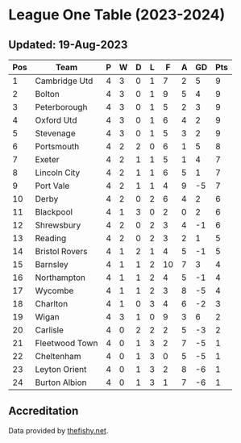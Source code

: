 # League One Table (2023-2024)
## Updated: 19-Aug-2023

| Pos | Team | P | W | D | L | F | A | GD | Pts |
| --- | --- | --- | --- | --- | --- | --- | --- | --- | --- |
| 1 | Cambridge Utd | 4 | 3 | 0 | 1 | 7 | 2 | 5 | 9 |
| 2 | Bolton | 4 | 3 | 0 | 1 | 9 | 5 | 4 | 9 |
| 3 | Peterborough | 4 | 3 | 0 | 1 | 5 | 2 | 3 | 9 |
| 4 | Oxford Utd | 4 | 3 | 0 | 1 | 6 | 4 | 2 | 9 |
| 5 | Stevenage | 4 | 3 | 0 | 1 | 5 | 3 | 2 | 9 |
| 6 | Portsmouth | 4 | 2 | 2 | 0 | 6 | 1 | 5 | 8 |
| 7 | Exeter | 4 | 2 | 1 | 1 | 5 | 1 | 4 | 7 |
| 8 | Lincoln City | 4 | 2 | 1 | 1 | 6 | 5 | 1 | 7 |
| 9 | Port Vale | 4 | 2 | 1 | 1 | 4 | 9 | -5 | 7 |
| 10 | Derby | 4 | 2 | 0 | 2 | 6 | 4 | 2 | 6 |
| 11 | Blackpool | 4 | 1 | 3 | 0 | 2 | 0 | 2 | 6 |
| 12 | Shrewsbury | 4 | 2 | 0 | 2 | 3 | 4 | -1 | 6 |
| 13 | Reading | 4 | 2 | 0 | 2 | 3 | 2 | 1 | 5 |
| 14 | Bristol Rovers | 4 | 1 | 2 | 1 | 4 | 5 | -1 | 5 |
| 15 | Barnsley | 4 | 1 | 1 | 2 | 10 | 7 | 3 | 4 |
| 16 | Northampton | 4 | 1 | 1 | 2 | 4 | 5 | -1 | 4 |
| 17 | Wycombe | 4 | 1 | 1 | 2 | 3 | 8 | -5 | 4 |
| 18 | Charlton | 4 | 1 | 0 | 3 | 4 | 6 | -2 | 3 |
| 19 | Wigan | 4 | 3 | 1 | 0 | 9 | 3 | 6 | 2 |
| 20 | Carlisle | 4 | 0 | 2 | 2 | 2 | 5 | -3 | 2 |
| 21 | Fleetwood Town | 4 | 0 | 1 | 3 | 2 | 7 | -5 | 1 |
| 22 | Cheltenham | 4 | 0 | 1 | 3 | 0 | 5 | -5 | 1 |
| 23 | Leyton Orient | 4 | 0 | 1 | 3 | 2 | 8 | -6 | 1 |
| 24 | Burton Albion | 4 | 0 | 1 | 3 | 1 | 7 | -6 | 1 |

## Accreditation 

Data provided by [thefishy.net](https://www.thefishy.net/).